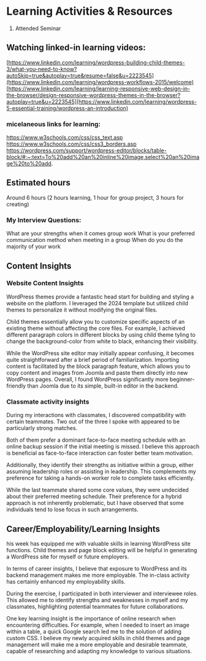 # Learning Activities & Resources

1. Attended Seminar

## Watching linked-in learning videos:

[https://www.linkedin.com/learning/wordpress-building-child-themes-3/what-you-need-to-know?autoSkip=true&autoplay=true&resume=false&u=2223545](https://www.linkedin.com/learning/wordpress-workflows-2015/welcome)
[https://www.linkedin.com/learning/learning-responsive-web-design-in-the-browser/design-responsive-wordpress-themes-in-the-browser?autoplay=true&u=2223545](https://www.linkedin.com/learning/wordpress-5-essential-training/wordpress-an-introduction)

### micelaneous links for learning: 

https://www.w3schools.com/css/css_text.asp
https://www.w3schools.com/css/css3_borders.asp
https://wordpress.com/support/wordpress-editor/blocks/table-block/#:~:text=To%20add%20an%20inline%20image,select%20an%20image%20to%20add.

## Estimated hours
Around 6 hours (2 hours learning, 1 hour for group project, 3 hours for creating)

### My Interview Questions:

What are your strengths when it comes group work 
What is your preferred communication method when meeting in a group 
When do you do the majority of your work


## Content Insights

### Website Content Insights 

WordPress themes provide a fantastic head start for building and styling a website on the platform. I leveraged the 2024 template but utilized child themes to personalize it without modifying the original files.

Child themes essentially allow you to customize specific aspects of an existing theme without affecting the core files. For example, I achieved different paragraph colors in different blocks by using child theme
tyling to change the background-color from white to black, enhancing their visibility.

While the WordPress site editor may initially appear confusing, it becomes quite straightforward after a brief period of familiarization. Importing content is facilitated by the block paragraph feature, which 
allows you to copy content and images from Joomla and paste them directly into new WordPress pages. Overall, I found WordPress significantly more beginner-friendly than Joomla due to its simple, built-in editor in the backend.

### Classmate activity insights 

During my interactions with classmates, I discovered compatibility with certain teammates. Two out of the three I spoke with appeared to be particularly strong matches.

Both of them prefer a dominant face-to-face meeting schedule with an online backup session if the initial meeting is missed. I believe this approach is beneficial as face-to-face interaction can foster better team motivation.

Additionally, they identify their strengths as initiative within a group, either assuming leadership roles or assisting in leadership. This complements my preference for taking a hands-on worker role to complete tasks efficiently.

While the last teammate shared some core values, they were undecided about their preferred meeting schedule. Their preference for a hybrid approach is not inherently problematic, but I have observed that some individuals tend to lose focus in such arrangements.


## Career/Employability/Learning Insights

his week has equipped me with valuable skills in learning WordPress site functions. Child themes and page block editing will be helpful in generating a WordPress site for myself or future employers.

In terms of career insights, I believe that exposure to WordPress and its backend management makes me more employable. The in-class activity has certainly enhanced my employability skills.

During the exercise, I participated in both interviewer and interviewee roles. This allowed me to identify strengths and weaknesses in myself and my classmates, highlighting potential teammates for future collaborations.

One key learning insight is the importance of online research when encountering difficulties. For example, when I needed to insert an image within a table, a quick Google search led me to the solution of adding custom CSS. 
I believe my newly acquired skills in child themes and page management will make me a more employable and desirable teammate, capable of researching and adapting my knowledge to various situations.

